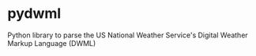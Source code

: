 # pydwml
Python library to parse the US National Weather Service's Digital Weather Markup Language (DWML)
